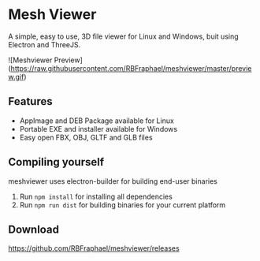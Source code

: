 # Mesh Viewer
A simple, easy to use, 3D file viewer for Linux and Windows, buit using Electron and ThreeJS.

![Meshviewer Preview]
(https://raw.githubusercontent.com/RBFraphael/meshviewer/master/preview.gif)

## Features
- AppImage and DEB Package available for Linux
- Portable EXE and installer available for Windows
- Easy open FBX, OBJ, GLTF and GLB files

## Compiling yourself
meshviewer uses electron-builder for building end-user binaries
1. Run ```npm install``` for installing all dependencies
2. Run ```npm run dist``` for building binaries for your current platform

## Download
https://github.com/RBFraphael/meshviewer/releases